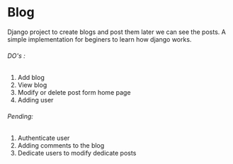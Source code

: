 # Blog

Django project to create blogs and post them later we can see the posts.
A simple implementation for beginers to learn how django works.


###### DO's :
  1. Add blog
  2. View blog
  3. Modify or delete post form home page
  4. Adding user

###### Pending:
  1. Authenticate user
  2. Adding comments to the blog
  3. Dedicate users to modify dedicate posts
